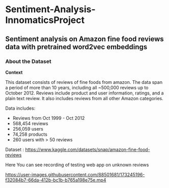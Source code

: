 # Sentiment-Analysis-InnomaticsProject

## Sentiment analysis on Amazon fine food reviews data with pretrained word2vec embeddings

### About the Dataset

**Context**

This dataset consists of reviews of fine foods from amazon. The data span a period of more than 10 years, including all ~500,000 reviews up to October 2012. Reviews include product and user information, ratings, and a plain text review. It also includes reviews from all other Amazon categories.

Data includes:

* Reviews from Oct 1999 - Oct 2012
* 568,454 reviews
* 256,059 users
* 74,258 products
* 260 users with > 50 reviews

Dataset : https://www.kaggle.com/datasets/snap/amazon-fine-food-reviews


Here You can see recording of testing web app on unknown reviews

https://user-images.githubusercontent.com/88501681/173245196-f32084b7-66da-412b-bc1b-b765a198e75e.mp4
